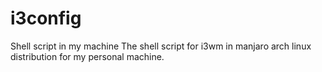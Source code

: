 # i3config
Shell script in my machine
The shell script for i3wm in manjaro arch linux distribution for my personal machine. 
